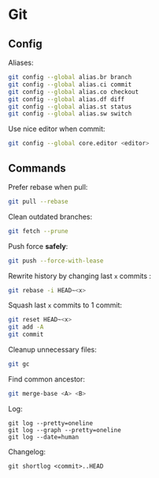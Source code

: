 # Git

## Config

Aliases:

```sh
git config --global alias.br branch
git config --global alias.ci commit
git config --global alias.co checkout
git config --global alias.df diff
git config --global alias.st status
git config --global alias.sw switch
```

Use nice editor when commit:

```sh
git config --global core.editor <editor>
```

## Commands

Prefer rebase when pull:

```sh
git pull --rebase
```

Clean outdated branches:

```sh
git fetch --prune
```

Push force **safely**:

```sh
git push --force-with-lease
```

Rewrite history by changing last `x` commits :

```sh
git rebase -i HEAD~<x>
```

Squash last `x` commits to 1 commit:

```sh
git reset HEAD~<x>
git add -A
git commit
```

Cleanup unnecessary files:

```sh
git gc
```

Find common ancestor:

```sh
git merge-base <A> <B>
```

Log:

```
git log --pretty=oneline
git log --graph --pretty=oneline
git log --date=human
```

Changelog:

```
git shortlog <commit>..HEAD
```
